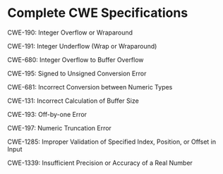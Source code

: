 

# Complete CWE Specifications

CWE-190: Integer Overflow or Wraparound

CWE-191: Integer Underflow (Wrap or Wraparound)

CWE-680: Integer Overflow to Buffer Overflow

CWE-195: Signed to Unsigned Conversion Error

CWE-681: Incorrect Conversion between Numeric Types

CWE-131: Incorrect Calculation of Buffer Size

CWE-193: Off-by-one Error

CWE-197: Numeric Truncation Error

CWE-1285: Improper Validation of Specified Index, Position, or Offset in Input

CWE-1339: Insufficient Precision or Accuracy of a Real Number